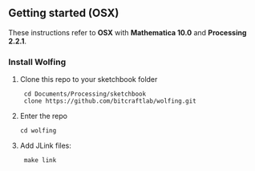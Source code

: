 ## Getting started (OSX)

These instructions refer to **OSX** with **Mathematica 10.0** and **Processing 2.2.1**.

### Install Wolfing

1. Clone this repo to your sketchbook folder

		cd Documents/Processing/sketchbook
		clone https://github.com/bitcraftlab/wolfing.git
		
2.	Enter the repo

		cd wolfing
		
2. Add JLink files:

		make link
